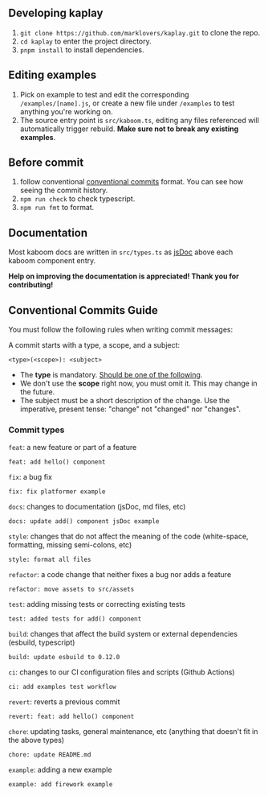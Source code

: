 ## Developing kaplay

1. `git clone https://github.com/marklovers/kaplay.git` to clone the repo.
1. `cd kaplay` to enter the project directory.
1. `pnpm install` to install dependencies.

## Editing examples

1. Pick on example to test and edit the corresponding `/examples/[name].js`, or
   create a new file under `/examples` to test anything you're working on.
1. The source entry point is `src/kaboom.ts`, editing any files referenced will
   automatically trigger rebuild. **Make sure not to break any existing
   examples**.

## Before commit

1. follow conventional
   [conventional commits](https://www.conventionalcommits.org/en/v1.0.0/)
   format. You can see how seeing the commit history.
1. `npm run check` to check typescript.
1. `npm run fmt` to format.

## Documentation

Most kaboom docs are written in `src/types.ts` as
[jsDoc](https://www.typescriptlang.org/docs/handbook/jsdoc-supported-types.html)
above each kaboom component entry.

**Help on improving the documentation is appreciated! Thank you for
contributing!**

## Conventional Commits Guide

You must follow the following rules when writing commit messages:

A commit starts with a type, a scope, and a subject:

```
<type>(<scope>): <subject>
```

- The **type** is mandatory. [Should be one of the following](#commit-types).
- We don't use the **scope** right now, you must omit it. This may change in the
  future.
- The subject must be a short description of the change. Use the imperative,
  present tense: "change" not "changed" nor "changes".

### Commit types

`feat`: a new feature or part of a feature

```
feat: add hello() component
```

`fix`: a bug fix

```
fix: fix platformer example
```

`docs`: changes to documentation (jsDoc, md files, etc)

```
docs: update add() component jsDoc example
```

`style`: changes that do not affect the meaning of the code (white-space,
formatting, missing semi-colons, etc)

```
style: format all files
```

`refactor`: a code change that neither fixes a bug nor adds a feature

```
refactor: move assets to src/assets
```

`test`: adding missing tests or correcting existing tests

```
test: added tests for add() component
```

`build`: changes that affect the build system or external dependencies (esbuild,
typescript)

```
build: update esbuild to 0.12.0
```

`ci`: changes to our CI configuration files and scripts (Github Actions)

```
ci: add examples test workflow
```

`revert`: reverts a previous commit

```
revert: feat: add hello() component
```

`chore`: updating tasks, general maintenance, etc (anything that doesn't fit in
the above types)

```
chore: update README.md
```

`example`: adding a new example

```
example: add firework example
```
